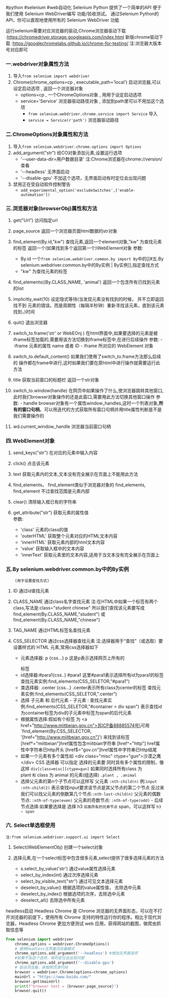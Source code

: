 #python #selenium #web自动化
Selenium Python 提供了一个简单的API 便于我们使用 Selenium WebDriver编写 功能/验收测试。
 通过Selenium Python的API，你可以直观地使用所有的 Selenium WebDriver 功能

运行selenium需要对应浏览器的驱动,Chrome浏览器驱动下载
:https://chromedriver.storage.googleapis.com/index.html
新版chrome驱动下载
:https://googlechromelabs.github.io/chrome-for-testing/
注:浏览器大版本号对应即可

### 一.webdriver对象属性方法
1. 导入`from selenium import webdriver`
2. Chrome(chrome_options=cp , executable_path='local') 启动浏览器,可以设定启动选项 , 返回一个浏览器对象
	- options=cp , 一个ChromeOptions对象 , 用用于设定启动选项
	- service='Service'  浏览器驱动路径对象 , 添加到path里可以不用加这个选项
		- `from selenium.webdriver.chrome.service import Service` 导入
		- `service = Service(r'path')`  浏览器驱动路径
  

### 二.ChromeOptions对象属性和方法
1. 导入`from selenium.webdriver.chrome.options import Options`
2. add_argument("str") 给CO对象添加元素,设置运行选项
	- '--user-data-dir=用户数据目录' 注:Chrome浏览器在chrome://version/查看
	- '--headless' 无界面启动
	- '--disable-gpu'  不加这个选项，无界面启动有时定位会出现问题
3. 禁用正在受自动软件控制警告
	- `add_experimental_option('excludeSwitches',['enable-automation'])`

### 三.浏览器对象(browserObj)属性和方法
1. get("Url")	 访问指定url

2. page_source	返回一个浏览器页面html数据的str对象

3. find_element(By.id,"kw")	查找元素,返回一个element对象,"kw" 为查找元素的标签
   返回一个(如果找到多个返回第一个)WebElement对象
   参数:
	- By.id 一个`from selenium.webdriver.common.by import By`中的[[#五.By selenium.webdriver.common.by中的By实例 | By实例]],指定查找方式
	- "kw" 为查找元素的标签

4. find_elements((By.CLASS_NAME, 'animal')	返回一个包含所有已找到元素的list

5. implicitly_wait(10)	设定隐式等待(当发现元素没有找到的时候， 并不立即返回找不到
    元素的错误。而是周期性（每隔半秒钟）重新寻找该元素，直到该元素找到，)时间

6. quit()       退出浏览器

7. switch_to.frame('str' or WebEOnj )       在html界面中,如果要选择的元素是被iframe标签加载的,需要用该方法切换到iframe标签中,在进行后续操作
           参数:
	        -  iframe 元素的属性 name 或者 ID 
	        - iframe 所对应的 WebElement 对象

8. switch_to.default_content()                如果我们使用了switch_to.frame方法那么后续的
	操作都在frame中进行,这时如果我们要在原html中进行操作就需要运行此方法

9.  title 获取当前窗口的标题栏 返回一个str对象

10. switch_to.window(handle)               在网页中如果操作了什么,使浏览器跳转其他窗口,
      此时我们browser对象操作的还是此窗口,需要用此方法切换其他窗口操作
	      参数:
		      - handle browser对象有一个属性window_handles,这时一个列表对象,**所有的窗口句柄**。可以用迭代的方式获取所有窗口句柄并用title属性判断是不是我们需要操作的
11. wd.current_window_handle           浏览器当前窗口句柄



### 四.WebElement对象
1. send_keys("str")	在对应的元素中输入内容

2. click()	点击该元素
		
3. text		获取元素内的文本,文本没有完全展示在页面上不能用此方法

4. find_elements， find_element类似于浏览器对象的 find_elements, find_element
	不过查找范围是元素内部

5. clear()       清除输入框已有的字符串

6. get_attribute("str")      获取元素的属性值    
	参数:
	- 'class'   元素的class的值
	- 'outerHTML'   获取整个元素对应的HTML文本内容
	- 'innerHTML'    获取元素内部的html文本内容
	- 'value'    获取输入框中的文本内容
	- 'innerText'    获取元素里的文本内容,适用于当文本没有完全展示在页面上


### 五.By   selenium.webdriver.common.by中的By实例
		(用于设置查找方式)		
1. ID	通过id查找元素

2. CLASS_NAME 通过class名字查找元素
	注:在HTML中如果一个标签有两个class,写法是:class="student  chinese"
	所以我们查找该元素要写成find_element(By.CLASS_NAME,"student")
	或find_element(By.CLASS_NAME,"chinese")

3.  TAG_NAME	通过HTML标签名查找元素

5. CSS_SELECTOR    通过css选择器查找元素
		注:选择器用于“查找”（或选取）要设置样式的 HTML 元素,常用css选择器如下
	  - 元素选择器: p {css...}    p 这是p表示选择网页上所有的</p>标签
	  - id选择器:#para1{css..}  \#para1 这里\#para1表示选择所有id为para1的标签
		  查找元素实例:find_elements(CSS_SELETOR,"\#para1")
	  - 类选择器:  .center {css...} .center表示所有class为center的标签
		  查找元素实例:find_elements(CSS_SELETOR,".center")
	  -  选择 子元素 和 后代元素 
		- 子元素 : 查找元素实例:find_elements(CSS_SELETOR,"#container > div  span")
		  表示查找id为container标签为div的子元素中标签为span的后代元素
	  -  根据属性选择:假如有个标签 为
	     \<a href="http://www.miitbeian.gov.cn">苏ICP备88885574号\</a>可用
	     `find_element(By.CSS_SELECTOR, '[href="http://www.miitbeian.gov.cn"]')
	     来找到该标签
			[href*="miitbeian"]href属性包含miitbian字符串
			[href^="http"] href属性中字符串已http开头
			[href$="gov.cn"]href属性中字符串已http结尾
	  -  如果一个元素有多个属性如
		        \<div class="misc" ctype="gun">沙漠之鹰\</div>
		 CSS 选择器 可以指定 选择的元素要 同时具有多个属性的限制，像这样 `div[class=misc][ctype=gun]`
	       如果同时选择所有class 为 plant `和` class 为 animal 的元素(组选择)
	       `.plant , .animal`
	  - 选择父元素的第n个子节点可以这样写  父元素 `:nth-child(n)`
		  例:`input  :nth-child(2)`  表示查找input要求该节点是其父节点的第二个节点
		  反过来我们可以找父元素的倒数第几个节点:`:nth-last-child(n)`
		  父元素的偶数节点: `:nth-of-type(even)`
		  父元素的奇数节点: `:nth-of-type(odd)`
	   - 后续节点选择:如果要选择是 选择 h3 `后面所有的兄弟节点` span，可以这样写
			  `h3 ~ span`



### 六. Select单选框使用
	注:from selenium.webdriver.support.ui import Select
1. Select(WebElementObj)  创建一个select对象

2.  选择元素,在一个select标签中包含很多元素,select提供了很多选择元素的方法
	- s.select_by_value('str')     通过value属性选择元素
	- select_by_index(int)        通过次序选择元素
	- select_by_visible_text("str")        通过可见文本选择元素
	- deselect_by_value()                      根据选项的value属性值， 去除选中元素
	- deselect_by_index()                      根据选项的次序，去除选中元素
	- deselect_all()                                 去除选中所有元素

















headless启动
Headless Chrome 是 Chrome 浏览器的无界面形态，可以在不打开浏览器的前提下，使用所有 
Chrome 支持的特性运行你的程序。相比于现代浏览器，Headless Chrome 更加方便测试 web 
应用，获得网站的截图，做爬虫抓取信息等
```python
from selenium import webdriver
	chrome_options = webdriver.ChromeOptions()
	# 使用headless无界面浏览器模式
	chrome_options.add_argument('--headless') #增加无界面选项
	#如果不加这个选项，有时定位会出现问题
	chrome_options.add_argument('--disable-gpu') 
	# 启动浏览器，获取网页源代码
	browser = webdriver.Chrome(options=chrome_options)
	mainUrl = "https://www.baidu.com/"
	browser.get(mainUrl)
	print(f"browser text = {browser.page_source}")
	browser.quit()
```


















